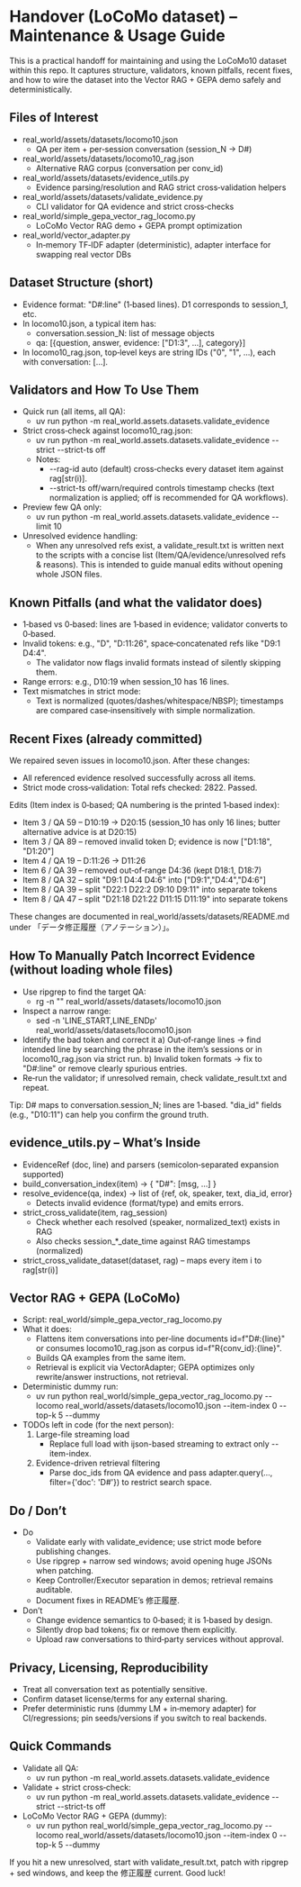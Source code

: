 # Handover (LoCoMo dataset) – Maintenance & Usage Guide

This is a practical handoff for maintaining and using the LoCoMo10 dataset within this repo. It captures structure, validators, known pitfalls, recent fixes, and how to wire the dataset into the Vector RAG + GEPA demo safely and deterministically.

## Files of Interest

- real_world/assets/datasets/locomo10.json
  - QA per item + per‑session conversation (session_N → D#)
- real_world/assets/datasets/locomo10_rag.json
  - Alternative RAG corpus (conversation per conv_id)
- real_world/assets/datasets/evidence_utils.py
  - Evidence parsing/resolution and RAG strict cross‑validation helpers
- real_world/assets/datasets/validate_evidence.py
  - CLI validator for QA evidence and strict cross‑checks
- real_world/simple_gepa_vector_rag_locomo.py
  - LoCoMo Vector RAG demo + GEPA prompt optimization
- real_world/vector_adapter.py
  - In‑memory TF‑IDF adapter (deterministic), adapter interface for swapping real vector DBs

## Dataset Structure (short)

- Evidence format: "D#:line" (1‑based lines). D1 corresponds to session_1, etc.
- In locomo10.json, a typical item has:
  - conversation.session_N: list of message objects
  - qa: [{question, answer, evidence: ["D1:3", ...], category}]
- In locomo10_rag.json, top‑level keys are string IDs ("0", "1", ...), each with conversation: [...].

## Validators and How To Use Them

- Quick run (all items, all QA):
  - uv run python -m real_world.assets.datasets.validate_evidence
- Strict cross‑check against locomo10_rag.json:
  - uv run python -m real_world.assets.datasets.validate_evidence --strict --strict-ts off
  - Notes:
    - --rag-id auto (default) cross‑checks every dataset item against rag[str(i)].
    - --strict-ts off/warn/required controls timestamp checks (text normalization is applied; off is recommended for QA workflows).
- Preview few QA only:
  - uv run python -m real_world.assets.datasets.validate_evidence --limit 10
- Unresolved evidence handling:
  - When any unresolved refs exist, a validate_result.txt is written next to the scripts with a concise list (Item/QA/evidence/unresolved refs & reasons). This is intended to guide manual edits without opening whole JSON files.

## Known Pitfalls (and what the validator does)

- 1‑based vs 0‑based: lines are 1‑based in evidence; validator converts to 0‑based.
- Invalid tokens: e.g., "D", "D:11:26", space‑concatenated refs like "D9:1 D4:4".
  - The validator now flags invalid formats instead of silently skipping them.
- Range errors: e.g., D10:19 when session_10 has 16 lines.
- Text mismatches in strict mode:
  - Text is normalized (quotes/dashes/whitespace/NBSP); timestamps are compared case‑insensitively with simple normalization.

## Recent Fixes (already committed)

We repaired seven issues in locomo10.json. After these changes:

- All referenced evidence resolved successfully across all items.
- Strict mode cross‑validation: Total refs checked: 2822. Passed.

Edits (Item index is 0‑based; QA numbering is the printed 1‑based index):

- Item 3 / QA 59 – D10:19 → D20:15 (session_10 has only 16 lines; butter alternative advice is at D20:15)
- Item 3 / QA 89 – removed invalid token D; evidence is now ["D1:18", "D1:20"]
- Item 4 / QA 19 – D:11:26 → D11:26
- Item 6 / QA 39 – removed out‑of‑range D4:36 (kept D18:1, D18:7)
- Item 8 / QA 32 – split "D9:1 D4:4 D4:6" into ["D9:1","D4:4","D4:6"]
- Item 8 / QA 39 – split "D22:1 D22:2 D9:10 D9:11" into separate tokens
- Item 8 / QA 47 – split "D21:18 D21:22 D11:15 D11:19" into separate tokens

These changes are documented in real_world/assets/datasets/README.md under 「データ修正履歴（アノテーション）」。

## How To Manually Patch Incorrect Evidence (without loading whole files)

- Use ripgrep to find the target QA:
  - rg -n "<question text>" real_world/assets/datasets/locomo10.json
- Inspect a narrow range:
  - sed -n 'LINE_START,LINE_ENDp' real_world/assets/datasets/locomo10.json
- Identify the bad token and correct it
  a) Out‑of‑range lines → find intended line by searching the phrase in the item’s sessions or in locomo10_rag.json via strict run.
  b) Invalid token formats → fix to "D#:line" or remove clearly spurious entries.
- Re‑run the validator; if unresolved remain, check validate_result.txt and repeat.

Tip: D# maps to conversation.session_N; lines are 1‑based. "dia_id" fields (e.g., "D10:11") can help you confirm the ground truth.

## evidence_utils.py – What’s Inside

- EvidenceRef (doc, line) and parsers (semicolon‑separated expansion supported)
- build_conversation_index(item) → { "D#": [msg, ...] }
- resolve_evidence(qa, index) → list of {ref, ok, speaker, text, dia_id, error}
  - Detects invalid evidence (format/type) and emits errors.
- strict_cross_validate(item, rag_session)
  - Check whether each resolved (speaker, normalized_text) exists in RAG
  - Also checks session_*_date_time against RAG timestamps (normalized)
- strict_cross_validate_dataset(dataset, rag) – maps every item i to rag[str(i)]

## Vector RAG + GEPA (LoCoMo)

- Script: real_world/simple_gepa_vector_rag_locomo.py
- What it does:
  - Flattens item conversations into per‑line documents id=f"D#:{line}" or consumes locomo10_rag.json as corpus id=f"R{conv_id}:{line}".
  - Builds QA examples from the same item.
  - Retrieval is explicit via VectorAdapter; GEPA optimizes only rewrite/answer instructions, not retrieval.
- Deterministic dummy run:
  - uv run python real_world/simple_gepa_vector_rag_locomo.py --locomo real_world/assets/datasets/locomo10.json --item-index 0 --top-k 5 --dummy
- TODOs left in code (for the next person):
  1) Large-file streaming load
     - Replace full load with ijson-based streaming to extract only --item-index.
  2) Evidence-driven retrieval filtering
     - Parse doc_ids from QA evidence and pass adapter.query(..., filter={'doc': 'D#'}) to restrict search space.

## Do / Don’t

- Do
  - Validate early with validate_evidence; use strict mode before publishing changes.
  - Use ripgrep + narrow sed windows; avoid opening huge JSONs when patching.
  - Keep Controller/Executor separation in demos; retrieval remains auditable.
  - Document fixes in README’s 修正履歴.
- Don’t
  - Change evidence semantics to 0‑based; it is 1‑based by design.
  - Silently drop bad tokens; fix or remove them explicitly.
  - Upload raw conversations to third‑party services without approval.

## Privacy, Licensing, Reproducibility

- Treat all conversation text as potentially sensitive.
- Confirm dataset license/terms for any external sharing.
- Prefer deterministic runs (dummy LM + in‑memory adapter) for CI/regressions; pin seeds/versions if you switch to real backends.

## Quick Commands

- Validate all QA:
  - uv run python -m real_world.assets.datasets.validate_evidence
- Validate + strict cross‑check:
  - uv run python -m real_world.assets.datasets.validate_evidence --strict --strict-ts off
- LoCoMo Vector RAG + GEPA (dummy):
  - uv run python real_world/simple_gepa_vector_rag_locomo.py --locomo real_world/assets/datasets/locomo10.json --item-index 0 --top-k 5 --dummy

If you hit a new unresolved, start with validate_result.txt, patch with ripgrep + sed windows, and keep the 修正履歴 current. Good luck!
